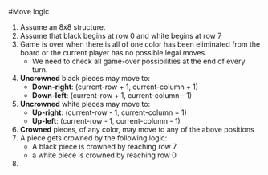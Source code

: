 #Move logic
1. Assume an 8x8 structure.
2. Assume that black begins at row 0 and white begins at row 7
3. Game is over when there is all of one color has been eliminated from the board
   or the current player has no possible legal moves.
    * We need to check all game-over possibilities at the end of every turn.
4. **Uncrowned** black pieces may move to:
    * **Down-right**: (current-row + 1, current-column + 1)
    * **Down-left**: (current-row + 1, current-column - 1)
5. **Uncrowned** white pieces may move to:
    * **Up-right**: (current-row - 1, current-column + 1)
    * **Up-left**: (current-row - 1, current-column - 1)
6. **Crowned** pieces, of any color, may move to any of the above positions
7. A piece gets crowned by the following logic:
    * A black piece is crowned by reaching row 7
    * a white piece is crowned by reaching row 0
8. 
